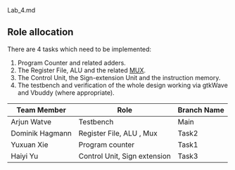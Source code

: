 Lab_4.md
## Role allocation

There are 4 tasks which need to be implemented: 

1. Program Counter and related adders.
2. The Register File, ALU and the related [MUX](https://github.com/aw-999/Lab4-Reduced-RISC-V/blob/main/repo/rtl/mux.sv).
3. The Control Unit, the Sign-extension Unit and the instruction memory.
4. The testbench and verification of the whole design working via gtkWave and Vbuddy (where appropriate).

| Team Member     | Role                         | Branch Name |
| --------------- | ---------------------------- | ----------- |
| Arjun Watve     | Testbench                    | Main        |
| Dominik Hagmann | Register File, ALU , Mux     | Task2       |
| Yuxuan Xie      | Program counter              | Task1       |
| Haiyi Yu        | Control Unit, Sign extension | Task3       |
